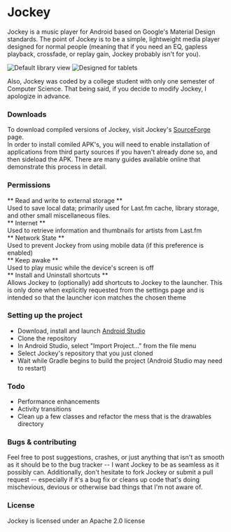 # Jockey
Jockey is a music player for Android based on Google's Material Design standards. The point of Jockey is to be a simple, lightweight media player designed for normal people (meaning that if you need an EQ, gapless playback, crossfade, or replay gain, Jockey probably isn't for you).


![Default library view](https://a.fsdn.com/con/app/proj/jockey-player/screenshots/Screenshot_2015-02-12-22-44-24.png)
![Designed for tablets](https://a.fsdn.com/con/app/proj/jockey-player/screenshots/Screenshot_2015-02-12-22-49-56.png)

Also, Jockey was coded by a college student with only one semester of Computer Science. That being said, if you decide to modify Jockey, I apologize in advance.

### Downloads
To download compiled versions of Jockey, visit Jockey's [SourceForge] page.  
In order to install comiled APK's, you will need to enable installation of applications from third party sources if you haven't already done so, and then sideload the APK. There are many guides available online that demonstrate this process in detail.

### Permissions
** Read and write to external storage **  
Used to save local data; primarily used for Last.fm cache, library storage, and other small miscellaneous files.  
** Internet **  
Used to retrieve information and thumbnails for artists from Last.fm  
** Network State **  
Used to prevent Jockey from using mobile data (if this preference is enabled)  
** Keep awake **  
Used to play music while the device's screen is off  
** Install and Uninstall shortcuts **  
Allows Jockey to (optionally) add shortcuts to Jockey to the launcher. This is only done when explicitly requested from the settings page and is intended so that the launcher icon matches the chosen theme

### Setting up the project
 - Download, install and launch [Android Studio]
 - Clone the repository
 - In Android Studio, select "Import Project..." from the file menu
 - Select Jockey's repository that you just cloned
 - Wait while Gradle begins to build the project (Android Studio may need to restart)

### Todo
 - Performance enhancements
 - Activity transitions
 - Clean up a few classes and refactor the mess that is the drawables directory

### Bugs & contributing
Feel free to post suggestions, crashes, or just anything that isn't as smooth as it should be to the bug tracker -- I want Jockey to be as seamless as it possibly can. Additionally, don't hesitate to fork Jockey or submit a pull request -- especially if it's a bug fix or cleans up code that's doing mischevious, devious or otherwise bad things that I'm not aware of.

### License
Jockey is licensed under an Apache 2.0 license

[Android Studio]:http://developer.android.com/sdk/index.html
[SourceForge]:https://sourceforge.net/projects/jockey-player/
[issues page]:https://github.com/marverenic/Jockey/issues